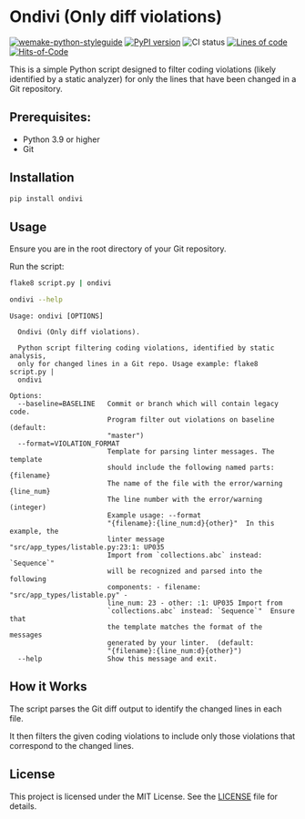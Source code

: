 # Ondivi (Only diff violations)

[![wemake-python-styleguide](https://img.shields.io/badge/style-wemake-000000.svg)](https://github.com/wemake-services/wemake-python-styleguide)
[![PyPI version](https://badge.fury.io/py/ondivi.svg)](https://badge.fury.io/py/ondivi)
![CI status](https://github.com/blablatdinov/ondivi/actions/workflows/pr-check.yml/badge.svg?branch=master)
[![Lines of code](https://tokei.rs/b1/github/blablatdinov/ondivi)](https://github.com/XAMPPRocky/tokei_rs)
[![Hits-of-Code](https://hitsofcode.com/github/blablatdinov/ondivi)](https://hitsofcode.com/github/blablatdinov/quranbot-aiogram/view)

This is a simple Python script designed to filter coding violations (likely identified by a static analyzer) for only the lines that have been changed in a Git repository.

## Prerequisites:

- Python 3.9 or higher
- Git

## Installation

```bash
pip install ondivi
```

## Usage

Ensure you are in the root directory of your Git repository.

Run the script:

```bash
flake8 script.py | ondivi
```

```bash
ondivi --help
```

```
Usage: ondivi [OPTIONS]

  Ondivi (Only diff violations).

  Python script filtering coding violations, identified by static analysis,
  only for changed lines in a Git repo. Usage example: flake8 script.py |
  ondivi

Options:
  --baseline=BASELINE   Commit or branch which will contain legacy code.
                        Program filter out violations on baseline (default:
                        "master")
  --format=VIOLATION_FORMAT
                        Template for parsing linter messages. The template
                        should include the following named parts:  {filename}
                        The name of the file with the error/warning {line_num}
                        The line number with the error/warning (integer)
                        Example usage: --format
                        "{filename}:{line_num:d}{other}"  In this example, the
                        linter message "src/app_types/listable.py:23:1: UP035
                        Import from `collections.abc` instead: `Sequence`"
                        will be recognized and parsed into the following
                        components: - filename: "src/app_types/listable.py" -
                        line_num: 23 - other: :1: UP035 Import from
                        `collections.abc` instead: `Sequence`"  Ensure that
                        the template matches the format of the messages
                        generated by your linter.  (default:
                        "{filename}:{line_num:d}{other}")
  --help                Show this message and exit.
```

## How it Works

The script parses the Git diff output to identify the changed lines in each file.

It then filters the given coding violations to include only those violations that correspond to the changed lines.

## License

This project is licensed under the MIT License. See the [LICENSE](./LICENSE) file for details.
